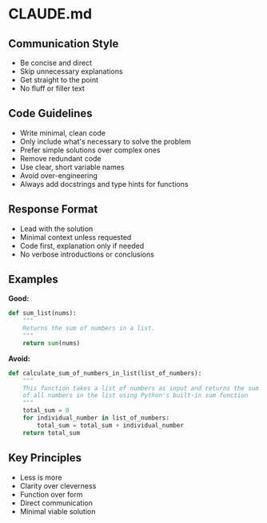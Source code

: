 # CLAUDE.md

## Communication Style
- Be concise and direct
- Skip unnecessary explanations
- Get straight to the point
- No fluff or filler text

## Code Guidelines
- Write minimal, clean code
- Only include what's necessary to solve the problem
- Prefer simple solutions over complex ones
- Remove redundant code
- Use clear, short variable names
- Avoid over-engineering
- Always add docstrings and type hints for functions

## Response Format
- Lead with the solution
- Minimal context unless requested
- Code first, explanation only if needed
- No verbose introductions or conclusions

## Examples

**Good:**
```python
def sum_list(nums):
    """
    Returns the sum of numbers in a list.
    """
    return sum(nums)
```

**Avoid:**
```python
def calculate_sum_of_numbers_in_list(list_of_numbers):
    """
    This function takes a list of numbers as input and returns the sum
    of all numbers in the list using Python's built-in sum function
    """
    total_sum = 0
    for individual_number in list_of_numbers:
        total_sum = total_sum + individual_number
    return total_sum
```

## Key Principles
- Less is more
- Clarity over cleverness
- Function over form
- Direct communication
- Minimal viable solution